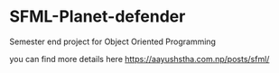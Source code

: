 # SFML-Planet-defender
Semester end project for Object Oriented Programming 

you can find more details here
https://aayushstha.com.np/posts/sfml/
